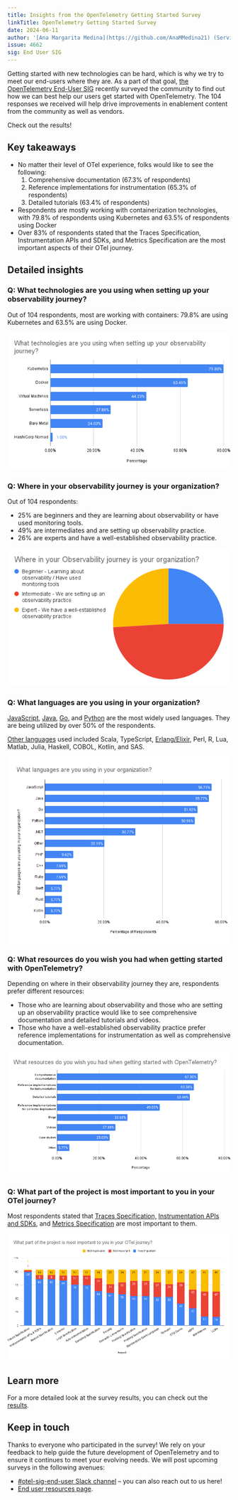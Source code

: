 ```yaml
---
title: Insights from the OpenTelemetry Getting Started Survey
linkTitle: OpenTelemetry Getting Started Survey
date: 2024-06-11
author: '[Ana Margarita Medina](https://github.com/AnaMMedina21) (ServiceNow)'
issue: 4662
sig: End User SIG
---
```


Getting started with new technologies can be hard, which is why we try to meet
our end-users where they are. As a part of that goal,
[the OpenTelemetry End-User SIG](/community/end-user/) recently surveyed the
community to find out how we can best help our users get started with
OpenTelemetry. The 104 responses we received will help drive improvements in
enablement content from the community as well as vendors.

Check out the results!

## Key takeaways

- No matter their level of OTel experience, folks would like to see the
  following:
  1. Comprehensive documentation (67.3% of respondents)
  2. Reference implementations for instrumentation (65.3% of respondents)
  3. Detailed tutorials (63.4% of respondents)
- Respondents are mostly working with containerization technologies, with 79.8%
  of respondents using Kubernetes and 63.5% of respondents using Docker
- Over 83% of respondents stated that the Traces Specification, Instrumentation
  APIs and SDKs, and Metrics Specification are the most important aspects of
  their OTel journey.

## Detailed insights

### Q: What technologies are you using when setting up your observability journey?

Out of 104 respondents, most are working with containers: 79.8% are using
Kubernetes and 63.5% are using Docker.

![Chart showing what technologies are being used](1-technologies-used.png)

### Q: Where in your observability journey is your organization?

Out of 104 respondents:

- 25% are beginners and they are learning about observability or have used
  monitoring tools.
- 49% are intermediates and are setting up observability practice.
- 26% are experts and have a well-established observability practice.

![Chart showing where in their observability journey they are](2-level.png)

### Q: What languages are you using in your organization?

[JavaScript](/docs/languages/js/), [Java](/docs/languages/java/),
[Go](/docs/languages/go/), and [Python](/docs/languages/python/) are the most
widely used languages. They are being utilized by over 50% of the respondents.

[Other languages](/docs/languages/other/) used included Scala, TypeScript,
[Erlang/Elixir](docs/languages/erlang/), Perl, R, Lua, Matlab, Julia, Haskell,
COBOL, Kotlin, and SAS.

![Chart showing what languages are being used](3-languages.png)

### Q: What resources do you wish you had when getting started with OpenTelemetry?

Depending on where in their observability journey they are, respondents prefer
different resources:

- Those who are learning about observability and those who are setting up an
  observability practice would like to see comprehensive documentation and
  detailed tutorials and videos.
- Those who have a well-established observability practice prefer reference
  implementations for instrumentation as well as comprehensive documentation.

![Chart showing what resources folks want](4-resources.png)

### Q: What part of the project is most important to you in your OTel journey?

Most respondents stated that [Traces Specification,](docs/specs/otel/trace/api/)
[Instrumentation APIs and SDKs](/docs/languages/), and
[Metrics Specification](/docs/specs/otel/metrics/api/) are most important to
them.

![Chart showing what aspects are the most important](5-importance.png)

## Learn more

For a more detailed look at the survey results, you can check out the
[results](https://github.com/open-telemetry/sig-end-user/tree/main/end-user-surveys/getting-started).

## Keep in touch

Thanks to everyone who participated in the survey! We rely on your feedback to
help guide the future development of OpenTelemetry and to ensure it continues to
meet your evolving needs. We will post upcoming surveys in the following
avenues:

- [#otel-sig-end-user Slack channel](https://cloud-native.slack.com/archives/C01RT3MSWGZ)
  – you can also reach out to us here!
- [End user resources page](/community/end-user/).
